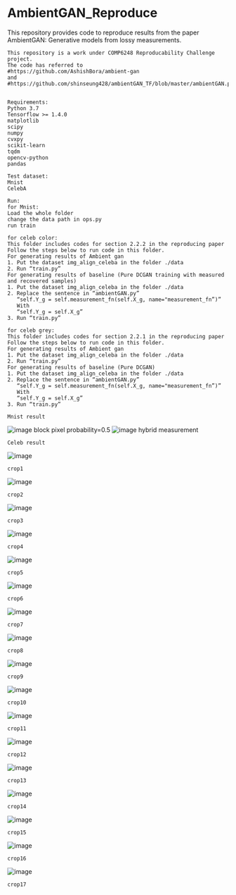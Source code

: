 # AmbientGAN_Reproduce
This repository provides code to reproduce results from the paper AmbientGAN: Generative models from lossy measurements.

    This repository is a work under COMP6248 Reproducability Challenge project. 
    The code has referred to        
    #https://github.com/AshishBora/ambient-gan 
    and #https://github.com/shinseung428/ambientGAN_TF/blob/master/ambientGAN.py


    Requirements:
    Python 3.7
    Tensorflow >= 1.4.0
    matplotlib
    scipy
    numpy
    cvxpy
    scikit-learn
    tqdm
    opencv-python
    pandas
    
    Test dataset:
    Mnist
    CelebA
    
    Run:
    for Mnist:
    Load the whole folder
    change the data path in ops.py
    run train
    
    for celeb color:
    This folder includes codes for section 2.2.2 in the reproducing paper
    Follow the steps below to run code in this folder.
    For generating results of Ambient gan
    1. Put the dataset img_align_celeba in the folder ./data
    2. Run “train.py”
    For generating results of baseline (Pure DCGAN training with measured and recovered samples)
    1. Put the dataset img_align_celeba in the folder ./data
    2. Replace the sentence in “ambientGAN.py”
       “self.Y_g = self.measurement_fn(self.X_g, name="measurement_fn”)”
       With
       “self.Y_g = self.X_g”
    3. Run “train.py”
    
    for celeb grey:
    This folder includes codes for section 2.2.1 in the reproducing paper
    Follow the steps below to run code in this folder.
    For generating results of Ambient gan
    1. Put the dataset img_align_celeba in the folder ./data
    2. Run “train.py”
    For generating results of baseline (Pure DCGAN)
    1. Put the dataset img_align_celeba in the folder ./data
    2. Replace the sentence in “ambientGAN.py”
       “self.Y_g = self.measurement_fn(self.X_g, name="measurement_fn”)”
       With
       “self.Y_g = self.X_g”
    3. Run “train.py”
    
    Mnist result
![image](https://github.com/chickenshawama/AmbientGAN_COMP6248-Reproducability-Challenge/blob/master/images/p1.png)
    block pixel probability=0.5
![image](https://github.com/chickenshawama/AmbientGAN_COMP6248-Reproducability-Challenge/blob/master/images/p2.png)
    hybrid measurement
    
    Celeb result
![image](https://github.com/RickRe/AmbientGAN_Reproduce/blob/master/images/crop1.jpg)

    crop1
    
![image](https://github.com/RickRe/AmbientGAN_Reproduce/blob/master/images/crop2.jpg)

    crop2
    
![image](https://github.com/RickRe/AmbientGAN_Reproduce/blob/master/images/crop3.jpg)

    crop3
    
![image](https://github.com/RickRe/AmbientGAN_Reproduce/blob/master/images/crop4.jpg)

    crop4
    
![image](https://github.com/RickRe/AmbientGAN_Reproduce/blob/master/images/crop5.jpg)

    crop5
    
![image](https://github.com/RickRe/AmbientGAN_Reproduce/blob/master/images/crop6.jpg)

    crop6
    
![image](https://github.com/RickRe/AmbientGAN_Reproduce/blob/master/images/crop7.jpg)

    crop7
    
![image](https://github.com/RickRe/AmbientGAN_Reproduce/blob/master/images/crop8.jpg)

    crop8
    
![image](https://github.com/RickRe/AmbientGAN_Reproduce/blob/master/images/crop9.jpg)

    crop9
    
![image](https://github.com/RickRe/AmbientGAN_Reproduce/blob/master/images/crop10.jpg)

    crop10
    
![image](https://github.com/RickRe/AmbientGAN_Reproduce/blob/master/images/crop11.jpg)

    crop11
    
![image](https://github.com/RickRe/AmbientGAN_Reproduce/blob/master/images/crop12.jpg)

    crop12
    
![image](https://github.com/RickRe/AmbientGAN_Reproduce/blob/master/images/crop13.jpg)

    crop13
    
![image](https://github.com/RickRe/AmbientGAN_Reproduce/blob/master/images/crop14.jpg)

    crop14
    
![image](https://github.com/RickRe/AmbientGAN_Reproduce/blob/master/images/crop15.jpg)

    crop15
    
![image](https://github.com/RickRe/AmbientGAN_Reproduce/blob/master/images/crop16.jpg)

    crop16
    
![image](https://github.com/RickRe/AmbientGAN_Reproduce/blob/master/images/crop17.jpg)

    crop17


